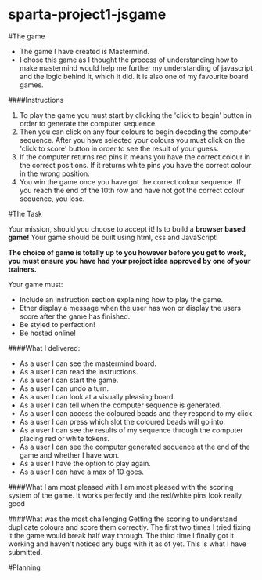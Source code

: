 # sparta-project1-jsgame

#The game
* The game I have created is Mastermind.
* I chose this game as  I thought the process of understanding how to make mastermind would help me further my understanding of javascript and the logic behind it, which it did. It is also one of my favourite board games.

####Instructions
1. To play the game you must start by clicking the 'click to begin' button in order to generate the computer sequence.
2. Then you can click on any four colours to begin decoding the computer sequence. After you have selected your colours you must click on the 'click to score' button in order to see the result of your guess.
3. If the computer returns red pins it means you have the correct colour in the correct positions. If it returns white pins you have the correct colour in the wrong position.
4. You win the game once you have got the correct colour sequence. If you reach the end of the 10th row and have not got the correct colour sequence, you lose.

#The Task

Your mission, should you choose to accept it! Is to build a **browser based game!** Your game should be built using html, css and JavaScript!

**The choice of game is totally up to you however before you get to work, you must ensure you have had your project idea approved by one of your trainers.**

Your game must:

* Include an instruction section explaining how to play the game.
* Ether display a message when the user has won or display the users score after the game has finished.
* Be styled to perfection!
* Be hosted online!

####What I delivered:
* As a user I can see the mastermind board.
* As a user I can read the instructions.
* As a user I can start the game.
* As a user I can undo a turn.
* As a user I can look at a visually pleasing board.
* As a user I can tell when the computer sequence is generated.
* As a user I can access the coloured beads and they respond to my click.
* As a user I can press which slot the coloured beads will go into.
* As a user I can see the results of my sequence through the computer placing red or white tokens.
* As a user I can see the computer generated sequence at the end of the game and whether I have won.
* As a user I have the option to play again.
* As a user I can have a max of 10 goes.

####What I am most pleased with
I am most pleased with the scoring system of the game. It works perfectly and the red/white pins look really good

####What was the most challenging
Getting the scoring to understand duplicate colours and score them correctly. The first two times I tried fixing it the game would break half way through. The third time I finally got it working and haven't noticed any bugs with it as of yet. This is what I have submitted.

#Planning
  
